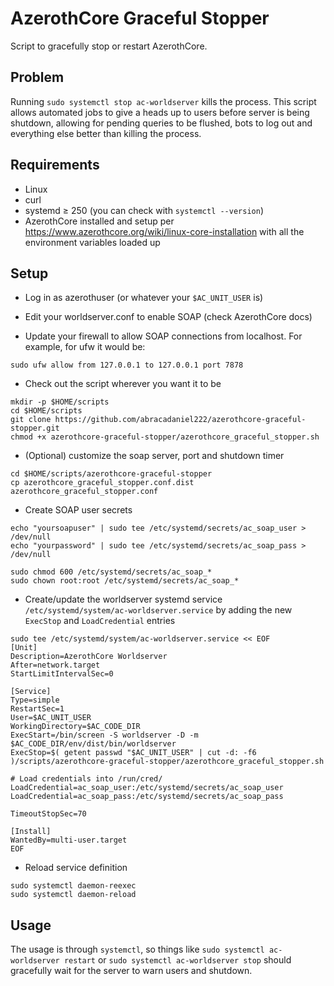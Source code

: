 # AzerothCore Graceful Stopper

Script to gracefully stop or restart AzerothCore.

## Problem

Running `sudo systemctl stop ac-worldserver` kills the process. This script allows automated jobs to give a heads up to users before server is being shutdown, allowing for pending queries to be flushed, bots to log out and everything else better than killing the process.

## Requirements

- Linux
- curl
- systemd ≥ 250 (you can check with `systemctl --version`)
- AzerothCore installed and setup per https://www.azerothcore.org/wiki/linux-core-installation with all the environment variables loaded up

## Setup

- Log in as azerothuser (or whatever your `$AC_UNIT_USER` is)

- Edit your worldserver.conf to enable SOAP (check AzerothCore docs)

- Update your firewall to allow SOAP connections from localhost. For example, for ufw it would be:

```
sudo ufw allow from 127.0.0.1 to 127.0.0.1 port 7878
```

- Check out the script wherever you want it to be

```
mkdir -p $HOME/scripts
cd $HOME/scripts
git clone https://github.com/abracadaniel222/azerothcore-graceful-stopper.git
chmod +x azerothcore-graceful-stopper/azerothcore_graceful_stopper.sh
```

- (Optional) customize the soap server, port and shutdown timer

```
cd $HOME/scripts/azerothcore-graceful-stopper
cp azerothcore_graceful_stopper.conf.dist azerothcore_graceful_stopper.conf
```

- Create SOAP user secrets

```
echo "yoursoapuser" | sudo tee /etc/systemd/secrets/ac_soap_user > /dev/null
echo "yourpassword" | sudo tee /etc/systemd/secrets/ac_soap_pass > /dev/null

sudo chmod 600 /etc/systemd/secrets/ac_soap_*
sudo chown root:root /etc/systemd/secrets/ac_soap_*
```

- Create/update the worldserver systemd service `/etc/systemd/system/ac-worldserver.service` by adding the new `ExecStop` and `LoadCredential` entries

```
sudo tee /etc/systemd/system/ac-worldserver.service << EOF
[Unit]
Description=AzerothCore Worldserver
After=network.target
StartLimitIntervalSec=0

[Service]
Type=simple
RestartSec=1
User=$AC_UNIT_USER
WorkingDirectory=$AC_CODE_DIR
ExecStart=/bin/screen -S worldserver -D -m $AC_CODE_DIR/env/dist/bin/worldserver
ExecStop=$( getent passwd "$AC_UNIT_USER" | cut -d: -f6 )/scripts/azerothcore-graceful-stopper/azerothcore_graceful_stopper.sh

# Load credentials into /run/cred/
LoadCredential=ac_soap_user:/etc/systemd/secrets/ac_soap_user
LoadCredential=ac_soap_pass:/etc/systemd/secrets/ac_soap_pass

TimeoutStopSec=70

[Install]
WantedBy=multi-user.target
EOF
```

- Reload service definition

```
sudo systemctl daemon-reexec
sudo systemctl daemon-reload
```

## Usage

The usage is through `systemctl`, so things like `sudo systemctl ac-worldserver restart` or `sudo systemctl ac-worldserver stop` should gracefully wait for the server to warn users and shutdown.
